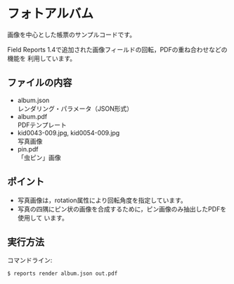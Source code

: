 フォトアルバム
==============

画像を中心とした帳票のサンプルコードです。

Field Reports 1.4で追加された画像フィールドの回転，PDFの重ね合わせなどの機能を
利用しています。

ファイルの内容
--------------
- album.json  
    レンダリング・パラメータ（JSON形式）
- album.pdf  
    PDFテンプレート
- kid0043-009.jpg, kid0054-009.jpg  
    写真画像
- pin.pdf  
    「虫ピン」画像

ポイント
--------

- 写真画像は，rotation属性により回転角度を指定しています。
- 写真の四隅にピン状の画像を合成するために，ピン画像のみ抽出したPDFを使用して
  います。

実行方法
--------

コマンドライン:

    $ reports render album.json out.pdf

